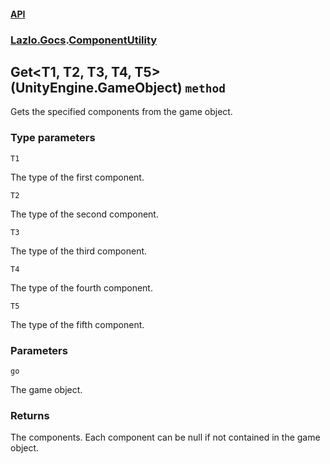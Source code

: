 #### [API](./API.md 'API')
### [Lazlo.Gocs](./API.md#Lazlo-Gocs 'Lazlo.Gocs').[ComponentUtility](./Lazlo-Gocs-ComponentUtility.md 'Lazlo.Gocs.ComponentUtility')
## Get&lt;T1, T2, T3, T4, T5&gt;(UnityEngine.GameObject) `method`
Gets the specified components from the game object.
### Type parameters

<a name='Lazlo-Gocs-ComponentUtility-Get-T1-_T2-_T3-_T4-_T5-(UnityEngine-GameObject)-T1'></a>
`T1`

The type of the first component.

<a name='Lazlo-Gocs-ComponentUtility-Get-T1-_T2-_T3-_T4-_T5-(UnityEngine-GameObject)-T2'></a>
`T2`

The type of the second component.

<a name='Lazlo-Gocs-ComponentUtility-Get-T1-_T2-_T3-_T4-_T5-(UnityEngine-GameObject)-T3'></a>
`T3`

The type of the third component.

<a name='Lazlo-Gocs-ComponentUtility-Get-T1-_T2-_T3-_T4-_T5-(UnityEngine-GameObject)-T4'></a>
`T4`

The type of the fourth component.

<a name='Lazlo-Gocs-ComponentUtility-Get-T1-_T2-_T3-_T4-_T5-(UnityEngine-GameObject)-T5'></a>
`T5`

The type of the fifth component.
### Parameters

<a name='Lazlo-Gocs-ComponentUtility-Get-T1-_T2-_T3-_T4-_T5-(UnityEngine-GameObject)-go'></a>
`go`

The game object.
### Returns
The components. Each component can be null if not contained in the game object.
